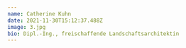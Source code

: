 ```yaml
---
name: Catherine Kuhn
date: 2021-11-30T15:12:37.488Z
image: 3.jpg
bio: Dipl.-Ing., freischaffende Landschaftsarchitektin
---
```

